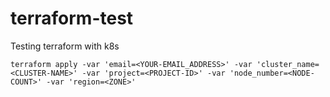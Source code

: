 # terraform-test
Testing terraform with k8s


```console
terraform apply -var 'email=<YOUR-EMAIL_ADDRESS>' -var 'cluster_name=<CLUSTER-NAME>' -var 'project=<PROJECT-ID>' -var 'node_number=<NODE-COUNT>' -var 'region=<ZONE>'
```
